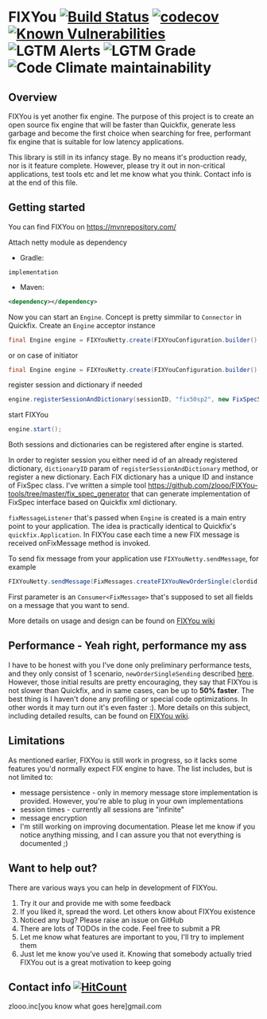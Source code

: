 # FIXYou [![Build Status](https://travis-ci.org/zlooo/FIXYou.svg?branch=master)](https://travis-ci.org/zlooo/FIXYou.svg?branch=master) [![codecov](https://codecov.io/gh/zlooo/FIXYou/branch/master/graph/badge.svg)](https://codecov.io/gh/zlooo/FIXYou) [![Known Vulnerabilities](https://snyk.io/test/github/zlooo/FIXYou/badge.svg?targetFile=build.gradle)](https://snyk.io/test/github/zlooo/FIXYou?targetFile=build.gradle) ![LGTM Alerts](https://img.shields.io/lgtm/alerts/github/zlooo/FIXYou) ![LGTM Grade](https://img.shields.io/lgtm/grade/java/github/zlooo/FIXYou) ![Code Climate maintainability](https://img.shields.io/codeclimate/maintainability/zlooo/FIXYou)

## Overview
FIXYou is yet another fix engine. The purpose of this project is to create an open source fix engine that will be faster than Quickfix, generate less garbage and become the first choice when searching for free, performant fix engine that is suitable for low latency applications.

This library is still in its infancy stage. By no means it's production ready, nor is it feature complete. However, please try it out in non-critical applications, test tools etc and let me know what you think. Contact info is at the end of this file.

## Getting started
You can find FIXYou on https://mvnrepository.com/

Attach netty module as dependency
* Gradle: 

`implementation`
* Maven:
```xml
<dependency></dependency>
```
Now you can start an `Engine`. Concept is pretty simmilar to `Connector` in Quickfix. Create an `Engine` acceptor instance
```java
final Engine engine = FIXYouNetty.create(FIXYouConfiguration.builder().acceptorBindInterface(bindInterface).acceptorListenPort(port).initiator(false).build(), fixMessageListener);
```
or on case of initiator
```java
final Engine engine = FIXYouNetty.create(FIXYouConfiguration.builder().initiator(true).build(), fixMessageListener);
```
register session and dictionary if needed
```java
engine.registerSessionAndDictionary(sessionID, "fix50sp2", new FixSpec50SP2(), new SessionConfig().setHost(host).setPort(port));//host and port are only needed if you're registering initiator
```
start FIXYou
```java
engine.start();
```
Both sessions and dictionaries can be registered after engine is started.

In order to register session you either need id of an already registered dictionary, `dictionaryID` param of `registerSessionAndDictionary` method, or register a new dictionary. Each FIX dictionary has a unique ID  and instance of FixSpec class. I've written a simple tool https://github.com/zlooo/FIXYou-tools/tree/master/fix_spec_generator that can generate implementation of FixSpec interface based on Quickfix xml dictionary.

`fixMessageListener` that's passed when `Engine` is created is a main entry point to your application. The idea is practically identical to Quickfix's `quickfix.Application`. In FIXYou case each time a new FIX message is received onFixMessage method is invoked.

To send fix message from your application use `FIXYouNetty.sendMessage`, for example
```java
FIXYouNetty.sendMessage(FixMessages.createFIXYouNewOrderSingle(clordid), fixYouSessionId, engine)
```
First parameter is an `Consumer<FixMessage>` that's supposed to set all fields on a message that you want to send.

More details on usage and design can be found on [FIXYou wiki](https://github.com/zlooo/FIXYou/wiki)

## Performance - Yeah right, performance my ass
I have to be honest with you I've done only preliminary performance tests, and they only consist of 1 scenario, `newOrderSingleSending` described [here](https://github.com/zlooo/FIXYou-tools#probe-test-scenarios). However, those initial results are pretty encouraging, they say that FIXYou is not slower than Quickfix, and in same cases, can be up to **50% faster**. The best thing is I haven't done any profiling or special code optimizations. In other words it may turn out it's even faster :). More details on this subject, including detailed results, can be found on [FIXYou wiki](https://github.com/zlooo/FIXYou/wiki/Performance-Tests).

## Limitations
As mentioned earlier, FIXYou is still work in progress, so it lacks some features you'd normally expect FIX engine to have. The list includes, but is not limited to:
* message persistence - only in memory message store implementation is provided. However, you're able to plug in your own implementations
* session times - currently all sessions are "infinite"
* message encryption
* I'm still working on improving documentation. Please let me know if you notice anything missing, and I can assure you that not everything is documented ;)

## Want to help out?
There are various ways you can help in development of FIXYou.
1. Try it our and provide me with some feedback
2. If you liked it, spread the word. Let others know about FIXYou existence
3. Noticed any bug? Please raise an issue on GitHub
4. There are lots of TODOs in the code. Feel free to submit a PR
5. Let me know what features are important to you, I'll try to implement them
6. Just let me know you've used it. Knowing that somebody actually tried FIXYou out is a great motivation to keep going

## Contact info [![HitCount](http://hits.dwyl.com/zlooo/FIXYou.svg)](http://hits.dwyl.com/zlooo/FIXYou)
zlooo.inc[you know what goes here]gmail.com
